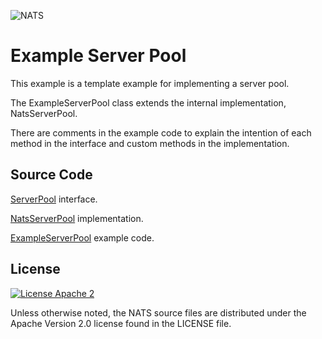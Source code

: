 ![NATS](../images/large-logo.png)

# Example Server Pool

This example is a template example for implementing a server pool.

The ExampleServerPool class extends the internal implementation, NatsServerPool.

There are comments in the example code to explain the intention of each method in the interface and custom methods in the implementation.

## Source Code
[ServerPool](https://github.com/nats-io/nats.java/blob/main/src/main/java/io/nats/client/ServerPool.java) interface.

[NatsServerPool](https://github.com/nats-io/nats.java/blob/main/src/main/java/io/nats/client/impl/NatsServerPool.java) implementation.

[ExampleServerPool](src/main/java/io/nats/pool/ExampleServerPool.java) example code.

## License

[![License Apache 2](https://img.shields.io/badge/License-Apache2-blue.svg)](https://www.apache.org/licenses/LICENSE-2.0)

Unless otherwise noted, the NATS source files are distributed under the Apache Version 2.0 license found in the LICENSE file.
